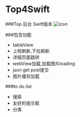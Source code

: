 Top4Swift
=========
###Top 后台 Swift版本
![icon](http://s7.mogucdn.com/pic/141201/16ywbt_ieygizrqmjsgmy3emqytambqgyyde_320x590.jpg)

###包含功能

  * tableView
  * 上啦刷新,下拉刷新
  * 详细页面跳转
  * webView加载,加载图片loading
  * json get post提交
  * 图片缓存加载
  
###to do list

  * 搜索
  * 友好的提示框
  * 分类
